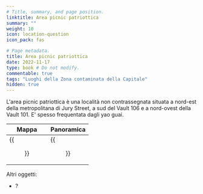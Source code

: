 ```yaml
---
# Title, summary, and page position.
linktitle: Area picnic patriottica
summary: ""
weight: 10
icon: location-question
icon_pack: fas

# Page metadata.
title: Area picnic patriottica
date: 2022-11-17
type: book # Do not modify.
commentable: true
tags: "Luoghi della Zona contaminata della Capitale"
hidden: true
---
```



L'area picnic patriottica è una località non contrassegnata situata a nord-est della metropolitana di Jury Street, a sud del Vault 106 e a nord-ovest della Vault 101. E' spesso frequentata dagli yao guai.

| Mappa                   | Panoramica                      |
| ----------------------- | ------------------------------- |
| {{<figure src="Vault_106_loc.webp">}} | {{<figure src="Patriotic_Picnic_Area.webp">}} |



Altri oggetti:
- ?